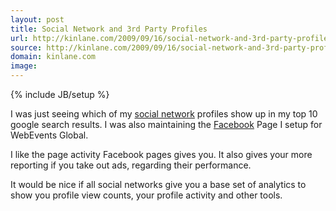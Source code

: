 ```yaml
---
layout: post
title: Social Network and 3rd Party Profiles
url: http://kinlane.com/2009/09/16/social-network-and-3rd-party-profiles/
source: http://kinlane.com/2009/09/16/social-network-and-3rd-party-profiles/
domain: kinlane.com
image: 
---
```

{% include JB/setup %}<p>I was just seeing which of my <a class="zem_slink" title="Social network" rel="wikipedia" href="http://en.wikipedia.org/wiki/Social_network">social network</a> profiles show up in my top 10 google search results. I was also maintaining the <a class="zem_slink" title="Facebook" rel="homepage" href="http://facebook.com">Facebook</a> Page I setup for WebEvents Global.<p></p>
I like the page activity Facebook pages gives you. It also gives your more reporting if you take out ads, regarding their performance.<p></p>
It would be nice if all social networks give you a base set of analytics to show you profile view counts, your profile activity and other tools.
</p>
